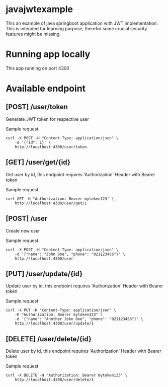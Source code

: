 # javajwtexample
This an example of java springboot application with JWT implementation. This is intended for learning purpose, therefor some crucial security features might be missing.

# Running app locally
This app running on port 4300

# Available endpoint
## [POST] /user/token
Generate JWT token for respective user

Sample request
```
curl -X POST -H "Content-Type: application/json" \
    -d '{"id": 1}' \
    http://localhost:4300/user/token
```

## [GET] /user/get/{id}
Get user by id, this endpoint requires 'Authorization' Header with Bearer token

Sample request
```
curl GET -H "Authorization: Bearer mytoken123" \
    http://localhost:4300/user/get/1
```

## [POST] /user
Create new user

Sample request
```
curl -X POST -H "Content-Type: application/json" \
    -d '{"name": "John Doe", "phone": "021123456"}' \
    http://localhost:4300/user
```

## [PUT] /user/update/{id}
Update user by id, this endpoint requires 'Authorization' Header with Bearer token

Sample request
```
curl -X PUT -H "Content-Type: application/json" \
    -H "Authorization: Bearer mytoken123" \
    -d '{"name": "Another John Doe", "phone": "021123456"}' \
    http://localhost:4300/user/update/1
```

## [DELETE] /user/delete/{id}
Delete user by id, this endpoint requires 'Authorization' Header with Bearer token

Sample request
```
curl -X DELETE -H "Authorization: Bearer mytoken123" \
    http://localhost:4300/user/delete/1
```



